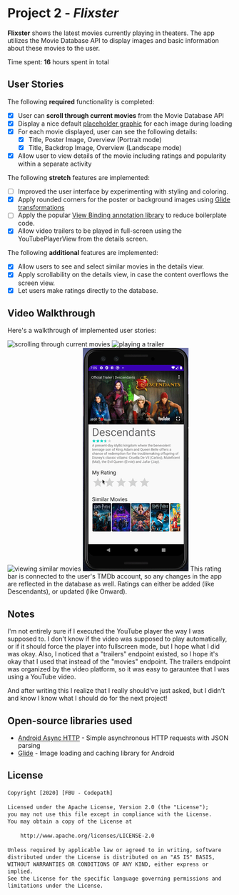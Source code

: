 # Project 2 - *Flixster*

**Flixster** shows the latest movies currently playing in theaters. The app utilizes the Movie Database API to display images and basic information about these movies to the user.

Time spent: **16** hours spent in total

## User Stories

The following **required** functionality is completed:

* [x] User can **scroll through current movies** from the Movie Database API
* [x] Display a nice default [placeholder graphic](https://guides.codepath.org/android/Displaying-Images-with-the-Glide-Library#advanced-usage) for each image during loading
* [x] For each movie displayed, user can see the following details:
  * [x] Title, Poster Image, Overview (Portrait mode)
  * [x] Title, Backdrop Image, Overview (Landscape mode)
* [x] Allow user to view details of the movie including ratings and popularity within a separate activity

The following **stretch** features are implemented:

* [ ] Improved the user interface by experimenting with styling and coloring.
* [x] Apply rounded corners for the poster or background images using [Glide transformations](https://guides.codepath.org/android/Displaying-Images-with-the-Glide-Library#transformations)
* [ ] Apply the popular [View Binding annotation library](http://guides.codepath.org/android/Reducing-View-Boilerplate-with-ViewBinding) to reduce boilerplate code.
* [x] Allow video trailers to be played in full-screen using the YouTubePlayerView from the details screen.

The following **additional** features are implemented:

* [x] Allow users to see and select similar movies in the details view.
* [x] Apply scrollability on the details view, in case the content overflows the screen view.
* [x] Let users make ratings directly to the database.

## Video Walkthrough

Here's a walkthrough of implemented user stories:

<img src='img/movies_scroll.gif' title='main view' width='' alt='scrolling through current movies' />

<img src='img/movie_play.gif' title='playing a trailer' width='' alt='playing a trailer' />

<img src='img/similar_movies.gif' title='similar movies' width='' alt='viewing similar movies' />

<img src='img/ratings.gif' title='rating a movie' width='' alt='rating a movie' />
This rating bar is connected to the user's TMDb account, so any changes in the app are reflected in the database as well.
Ratings can either be added (like Descendants), or updated (like Onward).

## Notes

I'm not entirely sure if I executed the YouTube player the way I was supposed to. I don't know if the video was supposed to play automatically, or if it
should force the player into fullscreen mode, but I hope what I did was okay. Also, I noticed that a "trailers" endpoint existed, so I hope it's okay that I
used that instead of the "movies" endpoint. The trailers endpoint was organized by the video platform, so it was easy to garauntee that I was using a YouTube
video.

And after writing this I realize that I really should've just asked, but I didn't and know I know what I should do for the next project!

## Open-source libraries used

- [Android Async HTTP](https://github.com/loopj/android-async-http) - Simple asynchronous HTTP requests with JSON parsing
- [Glide](https://github.com/bumptech/glide) - Image loading and caching library for Android

## License

    Copyright [2020] [FBU - Codepath]

    Licensed under the Apache License, Version 2.0 (the "License");
    you may not use this file except in compliance with the License.
    You may obtain a copy of the License at

        http://www.apache.org/licenses/LICENSE-2.0

    Unless required by applicable law or agreed to in writing, software
    distributed under the License is distributed on an "AS IS" BASIS,
    WITHOUT WARRANTIES OR CONDITIONS OF ANY KIND, either express or implied.
    See the License for the specific language governing permissions and
    limitations under the License.
